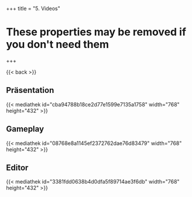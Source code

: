 +++
title = "5. Videos"

# These properties may be removed if you don't need them

+++

{{< back >}}

## Präsentation
{{< mediathek id="cba94788b18ce2d77e1599e7135a1758" width="768" height="432" >}}

## Gameplay
{{< mediathek id="08768e8a1145ef2372762dae76d83479" width="768" height="432"  >}}

## Editor 
{{< mediathek id="3381fdd0638b4d0dfa5f89714ae3f6db" width="768" height="432" >}}


